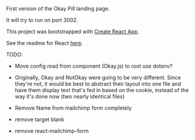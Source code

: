 First version of the Okay Pill landing page.

It will try to run on port 3002.

This project was bootstrapped with [Create React App](https://github.com/facebookincubator/create-react-app).

See the readme for React [here](https://github.com/facebookincubator/create-react-app/blob/master/packages/react-scripts/template/README.md).

TODO:
- Move config read from component (Okay.js) to root
    use dotenv?

- Originally, Okay and NotOkay were going to be very different. Since they're not, it would be best to abstract their layout into one file and have them display text that's fed in based on the cookie, instead of the way it's done now (two nearly identical files)

- Remove Name from mailchimp form completely

- remove target blank

- remove react-mailchimp-form
